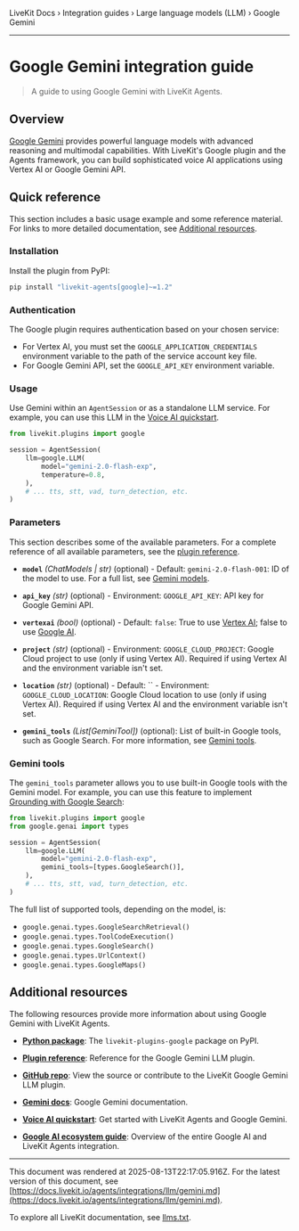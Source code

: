 LiveKit Docs › Integration guides › Large language models (LLM) › Google Gemini

---

# Google Gemini integration guide

> A guide to using Google Gemini with LiveKit Agents.

## Overview

[Google Gemini](https://ai.google.dev/gemini-api/docs/models/gemini) provides powerful language models with advanced reasoning and multimodal capabilities. With LiveKit's Google plugin and the Agents framework, you can build sophisticated voice AI applications using Vertex AI or Google Gemini API.

## Quick reference

This section includes a basic usage example and some reference material. For links to more detailed documentation, see [Additional resources](#additional-resources).

### Installation

Install the plugin from PyPI:

```bash
pip install "livekit-agents[google]~=1.2"

```

### Authentication

The Google plugin requires authentication based on your chosen service:

- For Vertex AI, you must set the `GOOGLE_APPLICATION_CREDENTIALS` environment variable to the path of the service account key file.
- For Google Gemini API, set the `GOOGLE_API_KEY` environment variable.

### Usage

Use Gemini within an `AgentSession` or as a standalone LLM service. For example, you can use this LLM in the [Voice AI quickstart](https://docs.livekit.io/agents/start/voice-ai.md).

```python
from livekit.plugins import google

session = AgentSession(
    llm=google.LLM(
        model="gemini-2.0-flash-exp",
        temperature=0.8,
    ),
    # ... tts, stt, vad, turn_detection, etc.
)

```

### Parameters

This section describes some of the available parameters. For a complete reference of all available parameters, see the [plugin reference](https://docs.livekit.io/python/v1/livekit/plugins/google/index.html.md#livekit.plugins.google.LLM).

- **`model`** _(ChatModels | str)_ (optional) - Default: `gemini-2.0-flash-001`: ID of the model to use. For a full list, see [Gemini models](https://ai.google.dev/gemini-api/docs/models/gemini).

- **`api_key`** _(str)_ (optional) - Environment: `GOOGLE_API_KEY`: API key for Google Gemini API.

- **`vertexai`** _(bool)_ (optional) - Default: `false`: True to use [Vertex AI](https://cloud.google.com/vertex-ai); false to use [Google AI](https://cloud.google.com/ai-platform/docs).

- **`project`** _(str)_ (optional) - Environment: `GOOGLE_CLOUD_PROJECT`: Google Cloud project to use (only if using Vertex AI). Required if using Vertex AI and the environment variable isn't set.

- **`location`** _(str)_ (optional) - Default: `` - Environment: `GOOGLE_CLOUD_LOCATION`: Google Cloud location to use (only if using Vertex AI). Required if using Vertex AI and the environment variable isn't set.

- **`gemini_tools`** _(List[GeminiTool])_ (optional): List of built-in Google tools, such as Google Search. For more information, see [Gemini tools](#gemini-tools).

### Gemini tools

The `gemini_tools` parameter allows you to use built-in Google tools with the Gemini model. For example, you can use this feature to implement [Grounding with Google Search](https://ai.google.dev/gemini-api/docs/google-search):

```python
from livekit.plugins import google
from google.genai import types

session = AgentSession(
    llm=google.LLM(
        model="gemini-2.0-flash-exp",
        gemini_tools=[types.GoogleSearch()],
    ),
    # ... tts, stt, vad, turn_detection, etc.
)

```

The full list of supported tools, depending on the model, is:

- `google.genai.types.GoogleSearchRetrieval()`
- `google.genai.types.ToolCodeExecution()`
- `google.genai.types.GoogleSearch()`
- `google.genai.types.UrlContext()`
- `google.genai.types.GoogleMaps()`

## Additional resources

The following resources provide more information about using Google Gemini with LiveKit Agents.

- **[Python package](https://pypi.org/project/livekit-plugins-google/)**: The `livekit-plugins-google` package on PyPI.

- **[Plugin reference](https://docs.livekit.io/reference/python/v1/livekit/plugins/google/index.html.md#livekit.plugins.google.LLM)**: Reference for the Google Gemini LLM plugin.

- **[GitHub repo](https://github.com/livekit/agents/tree/main/livekit-plugins/livekit-plugins-google)**: View the source or contribute to the LiveKit Google Gemini LLM plugin.

- **[Gemini docs](https://ai.google.dev/gemini-api/docs/models/gemini)**: Google Gemini documentation.

- **[Voice AI quickstart](https://docs.livekit.io/agents/start/voice-ai.md)**: Get started with LiveKit Agents and Google Gemini.

- **[Google AI ecosystem guide](https://docs.livekit.io/agents/integrations/google.md)**: Overview of the entire Google AI and LiveKit Agents integration.

---

This document was rendered at 2025-08-13T22:17:05.916Z.
For the latest version of this document, see [https://docs.livekit.io/agents/integrations/llm/gemini.md](https://docs.livekit.io/agents/integrations/llm/gemini.md).

To explore all LiveKit documentation, see [llms.txt](https://docs.livekit.io/llms.txt).